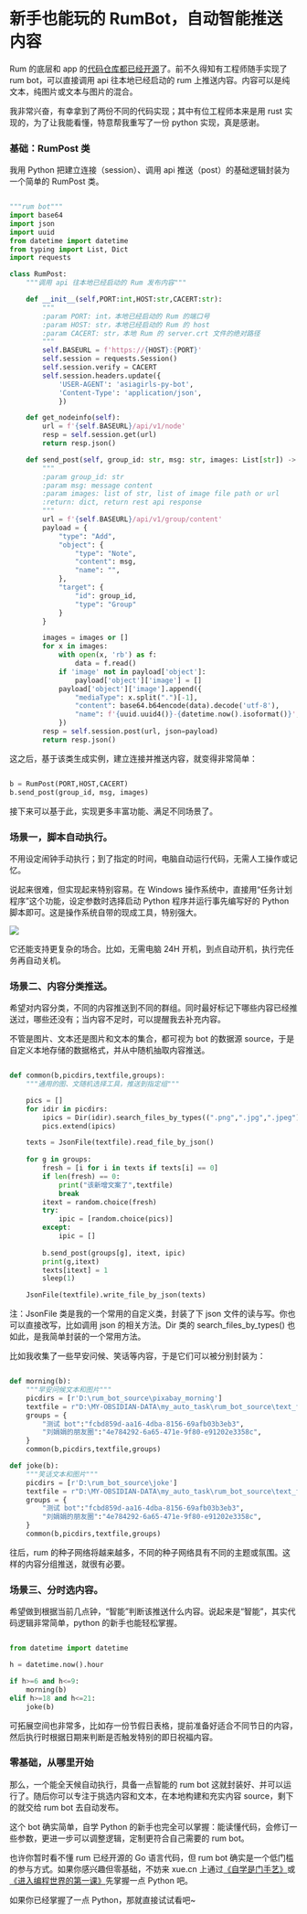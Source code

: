 # 新手也能玩的 RumBot，自动智能推送内容

Rum 的底层和 app 的[代码仓库都已经开源](https://github.com/rumsystem)了。前不久得知有工程师随手实现了 rum bot，可以直接调用 api 往本地已经启动的 rum 上推送内容。内容可以是纯文本，纯图片或文本与图片的混合。

我非常兴奋，有幸拿到了两份不同的代码实现；其中有位工程师本来是用 rust 实现的，为了让我能看懂，特意帮我重写了一份 python 实现，真是感谢。

### 基础：RumPost 类

我用 Python 把建立连接（session）、调用 api 推送（post）的基础逻辑封装为一个简单的 RumPost 类。

```python

"""rum bot"""
import base64
import json
import uuid
from datetime import datetime
from typing import List, Dict
import requests

class RumPost:
    """调用 api 往本地已经启动的 Rum 发布内容"""

    def __init__(self,PORT:int,HOST:str,CACERT:str):
        """
        :param PORT: int，本地已经启动的 Rum 的端口号
        :param HOST: str，本地已经启动的 Rum 的 host
        :param CACERT: str，本地 Rum 的 server.crt 文件的绝对路径
        """
        self.BASEURL = f'https://{HOST}:{PORT}'
        self.session = requests.Session()
        self.session.verify = CACERT
        self.session.headers.update({
            'USER-AGENT': 'asiagirls-py-bot',
            'Content-Type': 'application/json',
            })

    def get_nodeinfo(self):
        url = f'{self.BASEURL}/api/v1/node'
        resp = self.session.get(url)
        return resp.json()

    def send_post(self, group_id: str, msg: str, images: List[str]) -> Dict[str, str]:
        """
        :param group_id: str
        :param msg: message content
        :param images: list of str, list of image file path or url
        :return: dict, return rest api response
        """
        url = f'{self.BASEURL}/api/v1/group/content'
        payload = {
            "type": "Add",
            "object": {
                "type": "Note",
                "content": msg,
                "name": "",
            },
            "target": {
                "id": group_id,
                "type": "Group"
            }
        }

        images = images or []
        for x in images:
            with open(x, 'rb') as f:
                data = f.read()
            if 'image' not in payload['object']:
                payload['object']['image'] = []
            payload['object']['image'].append({
                "mediaType": x.split(".")[-1],
                "content": base64.b64encode(data).decode('utf-8'),
                "name": f'{uuid.uuid4()}-{datetime.now().isoformat()}',
            })
        resp = self.session.post(url, json=payload)
        return resp.json()

```

这之后，基于该类生成实例，建立连接并推送内容，就变得非常简单：

```python

b = RumPost(PORT,HOST,CACERT)
b.send_post(group_id, msg, images)

```

接下来可以基于此，实现更多丰富功能、满足不同场景了。

### 场景一，脚本自动执行。

不用设定闹钟手动执行；到了指定的时间，电脑自动运行代码，无需人工操作或记忆。

说起来很难，但实现起来特别容易。在 Windows 操作系统中，直接用“任务计划程序”这个功能，设定参数时选择启动 Python 程序并运行事先编写好的 Python 脚本即可。这是操作系统自带的现成工具，特别强大。

![](https://i.xue.cn/7a081127.png)

它还能支持更复杂的场合。比如，无需电脑 24H 开机，到点自动开机，执行完任务再自动关机。

### 场景二、内容分类推送。

希望对内容分类，不同的内容推送到不同的群组。同时最好标记下哪些内容已经推送过，哪些还没有；当内容不足时，可以提醒我去补充内容。

不管是图片、文本还是图片和文本的集合，都可视为 bot 的数据源 source，于是自定义本地存储的数据格式，并从中随机抽取内容推送。

```python

def common(b,picdirs,textfile,groups):
    """通用的图、文随机选择工具，推送到指定组"""

    pics = []
    for idir in picdirs:
        ipics = Dir(idir).search_files_by_types((".png",".jpg",".jpeg"))
        pics.extend(ipics)

    texts = JsonFile(textfile).read_file_by_json()
    
    for g in groups:
        fresh = [i for i in texts if texts[i] == 0]
        if len(fresh) == 0:
            print("该新增文案了",textfile)
            break
        itext = random.choice(fresh)
        try:
            ipic = [random.choice(pics)]
        except:
            ipic = []
        
        b.send_post(groups[g], itext, ipic)
        print(g,itext)
        texts[itext] = 1
        sleep(1)

    JsonFile(textfile).write_file_by_json(texts)

```

注：JsonFile 类是我的一个常用的自定义类，封装了下 json 文件的读与写。你也可以直接改写，比如调用 json 的相关方法。Dir 类的 search_files_by_types() 也如此，是我简单封装的一个常用方法。

比如我收集了一些早安问候、笑话等内容，于是它们可以被分别封装为：

```python

def morning(b):
    """早安问候文本和图片"""
    picdirs = [r'D:\rum_bot_source\pixabay_morning']
    textfile = r"D:\MY-OBSIDIAN-DATA\my_auto_task\rum_bot_source\text_for_morning.json"
    groups = {
        "测试 bot":"fcbd859d-aa16-4dba-8156-69afb03b3eb3",
        "刘娟娟的朋友圈":"4e784292-6a65-471e-9f80-e91202e3358c",
    }
    common(b,picdirs,textfile,groups)

def joke(b):
    """笑话文本和图片"""
    picdirs = [r'D:\rum_bot_source\joke']
    textfile = r"D:\MY-OBSIDIAN-DATA\my_auto_task\rum_bot_source\text_for_joke.json"
    groups = {
        "测试 bot":"fcbd859d-aa16-4dba-8156-69afb03b3eb3",
        "刘娟娟的朋友圈":"4e784292-6a65-471e-9f80-e91202e3358c",
    }
    common(b,picdirs,textfile,groups)

```

往后，rum 的种子网络将越来越多，不同的种子网络具有不同的主题或氛围。这样的内容分组推送，就很有必要。

### 场景三、分时选内容。

希望做到根据当前几点钟，“智能”判断该推送什么内容。说起来是“智能”，其实代码逻辑非常简单，python 的新手也能轻松掌握。

```python

from datetime import datetime

h = datetime.now().hour

if h>=6 and h<=9:
    morning(b)
elif h>=18 and h<=21:
    joke(b)

```

可拓展空间也非常多，比如存一份节假日表格，提前准备好适合不同节日的内容，然后执行时根据日期来判断是否触发特别的即日祝福内容。

### 零基础，从哪里开始

那么，一个能全天候自动执行，具备一点智能的 rum bot 这就封装好、并可以运行了。随后你可以专注于挑选内容和文本，在本地构建和充实内容 source，剩下的就交给 rum bot 去自动发布。

这个 bot 确实简单，自学 Python 的新手也完全可以掌握：能读懂代码，会修订一些参数，更进一步可以调整逻辑，定制更符合自己需要的 rum bot。

也许你暂时看不懂 rum 已经开源的 Go 语言代码，但 rum bot 确实是一个低门槛的参与方式。如果你感兴趣但零基础，不妨来 xue.cn 上通过[《自学是门手艺》](https://xue.cn/hub/app/books/1)或[《进入编程世界的第一课》](https://xue.cn/hub/app/books/65)先掌握一点 Python 吧。

如果你已经掌握了一点 Python，那就直接试试看吧~

<!---

tags: #自学编程 #Python #RUM #bot

created_at: 2021-11-26

updated_at: 2021-11-27

--->